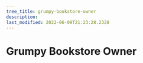 ```yaml
---
tree_title: grumpy-bookstore-owner
description: 
last_modified: 2022-06-09T21:23:28.2328
---
```


# Grumpy Bookstore Owner
